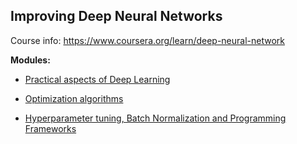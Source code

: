 
## Improving Deep Neural Networks

Course info: https://www.coursera.org/learn/deep-neural-network

**Modules:**

* [Practical aspects of Deep Learning](https://github.com/JanelChumley/coursera_deep_learning_ai/tree/master/hyperparameter_tuning_regularization_and_optimization/week1_regularization)

* [Optimization algorithms](https://github.com/JanelChumley/coursera_deep_learning_ai/tree/master/hyperparameter_tuning_regularization_and_optimization/week2_optimization)

* [Hyperparameter tuning, Batch Normalization and Programming Frameworks](https://github.com/JanelChumley/coursera_deep_learning_ai/tree/master/hyperparameter_tuning_regularization_and_optimization/week3_hyperparameter_tuning)
